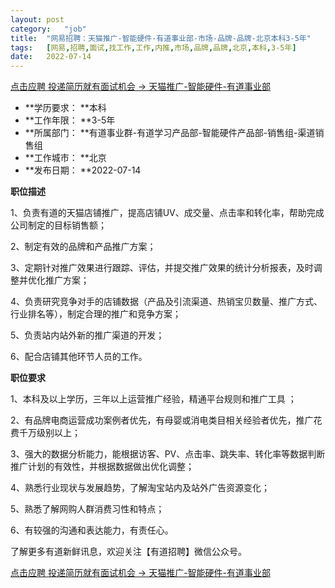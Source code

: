 ```yaml
---
layout:	post
category:	"job"
title:	"网易招聘：天猫推广-智能硬件-有道事业部-市场-品牌-品牌-北京本科3-5年"
tags:	[网易,招聘,面试,找工作,工作,内推,市场,品牌,品牌,北京,本科,3-5年]
date:	2022-07-14
---
```


[点击应聘 投递简历就有面试机会 ->  天猫推广-智能硬件-有道事业部](http://mobile.bole.netease.com/bole/boleDetail?id=37896&employeeId=346f03c3cda5f04c&key=all)



- **学历要求： **本科
- **工作年限： **3-5年
- **所属部门： **有道事业群-有道学习产品部-智能硬件产品部-销售组-渠道销售组
- **工作城市： **北京
- **发布日期： **2022-07-14



**职位描述**

1、负责有道的天猫店铺推广，提高店铺UV、成交量、点击率和转化率，帮助完成公司制定的目标销售额；

2、制定有效的品牌和产品推广方案；

3、定期针对推广效果进行跟踪、评估，并提交推广效果的统计分析报表，及时调整并优化推广方案；

4、负责研究竞争对手的店铺数据（产品及引流渠道、热销宝贝数量、推广方式、行业排名等），制定合理的推广和竞争方案；

5、负责站内站外新的推广渠道的开发；

6、配合店铺其他环节人员的工作。





**职位要求**

1、本科及以上学历，三年以上运营推广经验，精通平台规则和推广工具 ；

2、有品牌电商运营成功案例者优先，有母婴或消电类目相关经验者优先，推广花费千万级别以上；

3、强大的数据分析能力，能根据访客、PV、点击率、跳失率、转化率等数据判断推广计划的有效性，并根据数据做出优化调整；

4、熟悉行业现状与发展趋势，了解淘宝站内及站外广告资源变化；

5、熟悉了解网购人群消费习性和特点；

6、有较强的沟通和表达能力，有责任心。



了解更多有道新鲜讯息，欢迎关注【有道招聘】微信公众号。



[点击应聘 投递简历就有面试机会 ->  天猫推广-智能硬件-有道事业部](http://mobile.bole.netease.com/bole/boleDetail?id=37896&employeeId=346f03c3cda5f04c&key=all)